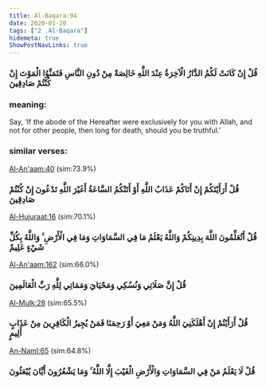 ```yaml
---
title: Al-Baqara:94
date: 2020-01-20
tags: ["2 .Al-Baqara"]
hidemeta: true 
ShowPostNavLinks: true 
---
```

### قُلْ إِنْ كَانَتْ لَكُمُ الدَّارُ الْآخِرَةُ عِنْدَ اللَّهِ خَالِصَةً مِنْ دُونِ النَّاسِ فَتَمَنَّوُا الْمَوْتَ إِنْ كُنْتُمْ صَادِقِينَ
### meaning: 
Say, ‘If the abode of the Hereafter were exclusively for you with Allah, and not for other people, then long for death, should you be truthful.’
### similar verses: 

[Al-An'aam:40](/6/40) (sim:73.9%)

### قُلْ أَرَأَيْتَكُمْ إِنْ أَتَاكُمْ عَذَابُ اللَّهِ أَوْ أَتَتْكُمُ السَّاعَةُ أَغَيْرَ اللَّهِ تَدْعُونَ إِنْ كُنْتُمْ صَادِقِينَ

[Al-Hujuraat:16](/49/16) (sim:70.1%)

### قُلْ أَتُعَلِّمُونَ اللَّهَ بِدِينِكُمْ وَاللَّهُ يَعْلَمُ مَا فِي السَّمَاوَاتِ وَمَا فِي الْأَرْضِ ۚ وَاللَّهُ بِكُلِّ شَيْءٍ عَلِيمٌ

[Al-An'aam:162](/6/162) (sim:66.0%)

### قُلْ إِنَّ صَلَاتِي وَنُسُكِي وَمَحْيَايَ وَمَمَاتِي لِلَّهِ رَبِّ الْعَالَمِينَ

[Al-Mulk:28](/67/28) (sim:65.5%)

### قُلْ أَرَأَيْتُمْ إِنْ أَهْلَكَنِيَ اللَّهُ وَمَنْ مَعِيَ أَوْ رَحِمَنَا فَمَنْ يُجِيرُ الْكَافِرِينَ مِنْ عَذَابٍ أَلِيمٍ

[An-Naml:65](/27/65) (sim:64.8%)

### قُلْ لَا يَعْلَمُ مَنْ فِي السَّمَاوَاتِ وَالْأَرْضِ الْغَيْبَ إِلَّا اللَّهُ ۚ وَمَا يَشْعُرُونَ أَيَّانَ يُبْعَثُونَ
